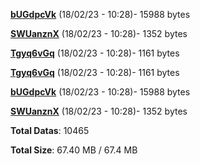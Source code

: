 [**bUGdpcVk**](/data/bUGdpcVk.txt) (18/02/23 - 10:28)- 15988 bytes

[**SWUanznX**](/data/SWUanznX.txt) (18/02/23 - 10:28)- 1352 bytes

[**Tgyq6vGq**](/data/Tgyq6vGq.txt) (18/02/23 - 10:28)- 1161 bytes

[**Tgyq6vGq**](/data/Tgyq6vGq.txt) (18/02/23 - 10:28)- 1161 bytes

[**bUGdpcVk**](/data/bUGdpcVk.txt) (18/02/23 - 10:28)- 15988 bytes

[**SWUanznX**](/data/SWUanznX.txt) (18/02/23 - 10:28)- 1352 bytes

**Total Datas**: 10465

**Total Size**: 67.40 MB / 67.4 MB
